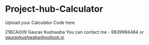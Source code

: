 # Project-hub-Calculator
Upload your Calculator Code here 



21BCA009 Gaurav Kushwaha      You can contact me -  9839994464 or gauravkushwaha@outlook.in
